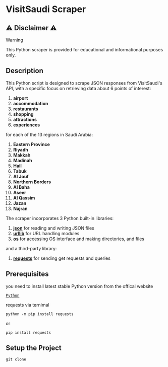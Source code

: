 # VisitSaudi Scraper

## :warning: Disclaimer :warning:
> [!WARNING]
> This Python scraper is provided for educational and informational purposes only.

## Description
This Python script is designed to scrape JSON responses from VisitSaudi's API, with a specific focus on retrieving data about 6 points of interest:

1. __airport__
1. __accommodation__
1. __restaurants__
1. __shopping__
1. __attractions__
1. __experiences__

for each of the 13 regions in Saudi Arabia:
1. __Eastern Province__
1. __Riyadh__
1. __Makkah__
1. __Madinah__
1. __Hail__
1. __Tabuk__
1. __Al Jouf__
1. __Northern Borders__
1. __Al Baha__
1. __Aseer__
1. __Al Qassim__
1. __Jazan__
1. __Najran__

The scraper incorporates 3 Python built-in libraries: 
1. [__json__](https://docs.python.org/3/library/json.html) for reading and writing JSON files
1. [__urllib__](https://docs.python.org/3/library/urllib.html) for URL handling modules
1. [__os__](https://docs.python.org/3/library/os.html) for accessing OS interface and making directories, and files

and a third-party library:
1. [__requests__](https://requests.readthedocs.io/en/latest/) for sending get requests and queries

## Prerequisites
you need to install latest stable Python version from the offical website

[```Python```](https://www.python.org/downloads/)

requests via ternimal

```python -m pip install requests``` 

or 

```pip install requests```

## Setup the Project
```git clone``` 
